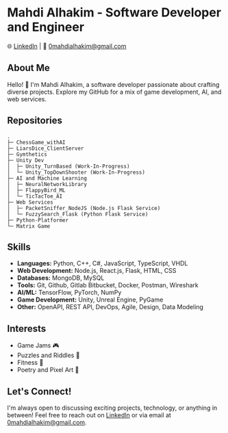 # Mahdi Alhakim - Software Developer and Engineer

🌐 [LinkedIn](<https://linkedin.com/in/mahdi-alhakim-ab75731b9>) | 📧 0mahdialhakim@gmail.com

## About Me

Hello! 👋 I'm Mahdi Alhakim, a software developer passionate about crafting diverse projects.
Explore my GitHub for a mix of game development, AI, and web services.

## Repositories
```text
.
├─ ChessGame_withAI
├─ LiarsDice_ClientServer
├─ Gymthetics
├─ Unity Dev
│  ├─ Unity_TurnBased (Work-In-Progress)
│  └─ Unity_TopDownShooter (Work-In-Progress)
├─ AI and Machine Learning
│  ├─ NeuralNetworkLibrary
│  ├─ FlappyBird_ML
│  └─ TicTacToe_AI
├─ Web Services
│  ├─ PacketSniffer_NodeJS (Node.js Flask Service)
│  └─ FuzzySearch_Flask (Python Flask Service)
├─ Python-Platformer
└─ Matrix Game
```

## Skills

- **Languages:** Python, C++, C#, JavaScript, TypeScript, VHDL
- **Web Development:** Node.js, React.js, Flask, HTML, CSS
- **Databases:** MongoDB, MySQL
- **Tools:** Git, Github, Gitlab Bitbucket, Docker, Postman, Wireshark
- **AI/ML:** TensorFlow, PyTorch, NumPy
- **Game Development:** Unity, Unreal Engine, PyGame
- **Other:** OpenAPI, REST API, DevOps, Agile, Design, Data Modeling

## Interests

- Game Jams 🎮
- Puzzles and Riddles 🧩
- Fitness 💪
- Poetry and Pixel Art 🎨

## Let's Connect!

I'm always open to discussing exciting projects, technology, or anything in between! Feel free to reach out on [LinkedIn](<https://linkedin.com/in/mahdi-alhakim-ab75731b9>) or via email at 0mahdialhakim@gmail.com.
